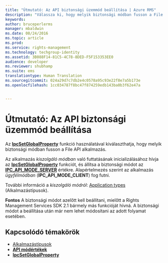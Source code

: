 ```yaml
---
title: "Útmutató: Az API biztonsági üzemmód beállítása | Azure RMS"
description: "Válassza ki, hogy melyik biztonsági módban fusson a File API alkalmazás."
keywords: 
author: bruceperlerms
manager: mbaldwin
ms.date: 08/24/2016
ms.topic: article
ms.prod: 
ms.service: rights-management
ms.technology: techgroup-identity
ms.assetid: 3B088F14-81C5-4C78-8DED-F5F153353EE0
audience: developer
ms.reviewer: shubhamp
ms.suite: ems
translationtype: Human Translation
ms.sourcegitcommit: 024a29d7c7db2e4c0578a95c93e22f8e7a5b173e
ms.openlocfilehash: 1cc034787f8bc47f874259edb143ba0b3f62e47a


---
```


# Útmutató: Az API biztonsági üzemmód beállítása

Az [**IpcSetGlobalProperty**](/rights-management/sdk/2.1/api/win/functions#msipc_ipcsetglobalproperty) funkció használatával kiválaszthatja, hogy melyik biztonsági módban fusson a File API alkalmazás.

Az alkalmazás *kiszolgáló módban* való futtatásának inicializálásához hívja az [**IpcSetGlobalProperty**](/rights-management/sdk/2.1/api/win/functions#msipc_ipcsetglobalproperty) funkciót, és állítsa a biztonsági módot az [**IPC\_API\_MODE\_SERVER**](/rights-management/sdk/2.1/api/win/api%20mode%20values#msipc_api_mode_values_IPC_API_MODE_SERVER) értékre. Alapértelmezés szerint az alkalmazás *ügyfélmódban* (**IPC\_API\_MODE\_CLIENT**) fog futni.

További információ a *kiszolgáló módról*: [Application types](application-types.md) (Alkalmazástípusok).

**Fontos**  A biztonsági módot azelőtt kell beállítani, mielőtt a Rights Management Services SDK 2.1 bármely más funkcióját hívná. A biztonsági módot a beállítása után már nem lehet módosítani az adott folyamat esetében.

## Kapcsolódó témakörök

* [Alkalmazástípusok](application-types.md)
* [**API módértékek**](/rights-management/sdk/2.1/api/win/api%20mode%20values#msipc_api_mode_values_IPC_API_MODE_SERVER)
* [**IpcSetGlobalProperty**](/rights-management/sdk/2.1/api/win/functions#msipc_ipcsetglobalproperty)
 

 



<!--HONumber=Aug16_HO4-->


